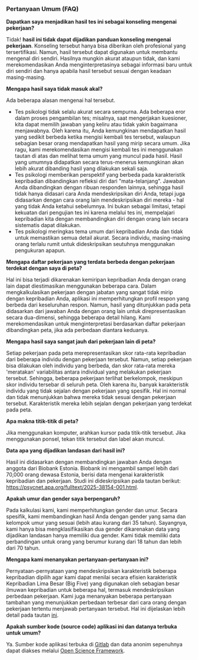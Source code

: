 ### Pertanyaan Umum (FAQ)

**Dapatkan saya menjadikan hasil tes ini sebagai konseling mengenai pekerjaan?**

Tidak! **hasil ini tidak dapat dijadikan panduan konseling mengenai pekerjaan**. Konseling tersebut hanya bisa diberikan oleh profesional yang tersertifikasi. Namun, hasil tersebut dapat digunakan untuk membantu mengenal diri sendiri. Hasilnya mungkin akurat ataupun tidak, dan kami merekomendasikan Anda menginterpretasinya sebagai informasi baru untuk diri sendiri dan hanya apabila hasil tersebut sesuai dengan keadaan masing-masing.

**Mengapa hasil saya tidak masuk akal?**

Ada beberapa alasan mengenai hal tersebut.

- Tes psikologi tidak selalu akurat secara sempurna. Ada beberapa eror dalam proses pengambilan tes; misalnya, saat mengerjakan kuesioner, kita dapat memilih jawaban yang keliru atau tidak yakin bagaimana menjawabnya. Oleh karena itu, Anda kemungkinan mendapatkan hasil yang sedikit berbeda ketika mengisi kembali tes tersebut, walaupun sebagian besar orang mendapatkan hasil yang mirip secara umum. Jika ragu, kami merekomendasikan mengisi kembali tes ini menggunakan tautan di atas dan melihat tema umum yang muncul pada hasil. Hasil yang umumnya didapatkan secara terus-menerus kemungkinan akan lebih akurat dibanding hasil yang dilakukan sekali saja.
- Tes psikologi memberikan perspektif yang berbeda pada karakteristik kepribadian dibandingkan refleksi diri dari "mata-telanjang". Jawaban Anda dibandingkan dengan ribuan responden lainnya, sehingga hasil tidak hanya didasari cara Anda mendeskripsikan diri Anda, tetapi juga didasarkan dengan cara orang lain mendeskripsikan diri mereka - hal yang tidak Anda ketahui sebelumnya. Ini bukan sebagai limitasi, tetapi kekuatan dari pengujian tes ini karena melalui tes ini, mempelajari kepribadian kita dengan membandingkan diri dengan orang lain secara sistematis dapat dilakukan.
- Tes psikologi meringkas tema umum dari kepribadian Anda dan tidak untuk memastikan semua detail akurat. Secara individu, masing-masing orang terlalu rumit untuk dideskripsikan seutuhnya menggunakan pengukuran apapun.

**Mengapa daftar pekerjaan yang terdata berbeda dengan pekerjaan terdekat dengan saya di peta?**

Hal ini bisa terjadi dikarenakan kemiripan kepribadian Anda dengan orang lain dapat diestimasikan menggunakan beberapa cara. Dalam mengkalkulasikan pekerjaan dengan jabatan yang sangat tidak mirip dengan kepribadian Anda, aplikasi ini memperhitungkan profil respon yang berbeda dari keseluruhan respon. Namun, hasil yang ditunjukkan pada peta didasarkan dari jawaban Anda dengan orang lain untuk direpresentasikan secara dua-dimensi, sehingga beberapa detail hilang. Kami merekomendasikan untuk menginterpretasi berdasarkan daftar pekerjaan dibandingkan peta, jika ada perbedaan diantara keduanya.

**Mengapa hasil saya sangat jauh dari pekerjaan lain di peta?**

Setiap pekerjaan pada peta merepresentasikan skor rata-rata kepribadian dari beberapa individu dengan pekerjaan tersebut. Namun, setiap pekerjaan bisa dilakukan oleh individu yang berbeda, dan skor rata-rata mereka 'meratakan' variabilitas antara individual yang melakukan pekerjaan tersebut. Sehingga, beberapa pekerjaan terlihat berkelompok, meskipun skor individu tersebar di seluruh peta. Oleh karena itu, banyak karakteristik individu yang tidak sejalan dengan pekerjaan yang spesifik. Hal ini normal dan tidak menunjukkan bahwa mereka tidak sesuai dengan pekerjaan tersebut. Karakteristik mereka lebih sejalan dengan pekerjaan yang terdekat pada peta.

**Apa makna titik-titik di peta?**
 
Jika menggunakan komputer, arahkan kursor pada titik-titik tersebut. Jika menggunakan ponsel, tekan titik tersebut dan label akan muncul.

**Data apa yang dijadikan landasan dari hasil ini?**

Hasil ini didasarkan dengan membandingkan jawaban Anda dengan anggota dari Biobank Estonia. Biobank ini mengambil sampel lebih dari 70,000 orang dewasa Estonia, berisi data mengenai karakteristik kepribadian dan pekerjaan. Studi ini dideskripsikan pada tautan berikut:
https://psycnet.apa.org/fulltext/2025-38154-001.html.

**Apakah umur dan gender saya berpengaruh?**

Pada kalkulasi kami, kami memperhitungkan gender dan umur. Secara spesifik, kami membandingkan hasil Anda dengan gender yang sama dan kelompok umur yang sesuai (lebih atau kurang dari 35 tahun). Sayangnya, kami hanya bisa mengklasifikasikan dua gender dikarenakan data yang dijadikan landasan hanya memiliki dua gender. Kami tidak memiliki data perbandingan untuk orang yang berumur kurang dari 18 tahun dan lebih dari 70 tahun.

**Mengapa kami menanyakan pertanyaan-pertanyaan ini?**

Pernyataan-pernyataan yang mendeskripsikan karakteristik beberapa kepribadian dipilih agar kami dapat menilai secara efisien karakteristik Kepribadian Lima Besar (Big Five) yang digunakan oleh sebagian besar ilmuwan kepribadian untuk beberapa hal, termasuk mendeskripsikan perbedaan pekerjaan. Kami juga menanyakan beberapa pertanyaan tambahan yang menunjukkan perbedaan terbesar dari cara orang dengan pekerjaan tertentu menjawab pertanyaan tersebut. Hal ini dijelaskan lebih detail pada tautan [ini](https://psycnet.apa.org/fulltext/2025-38154-001.html).

**Apakah sumber kode (source code) aplikasi ini dan datanya terbuka untuk umum?**

Ya. Sumber kode aplikasi terbuka di [Gitlab](https://github.com/mottusemma/JobProfiler) dan data anonim sepenuhnya dapat diakses melalui [Open Science Framework](https://osf.io/mvzd4/).
